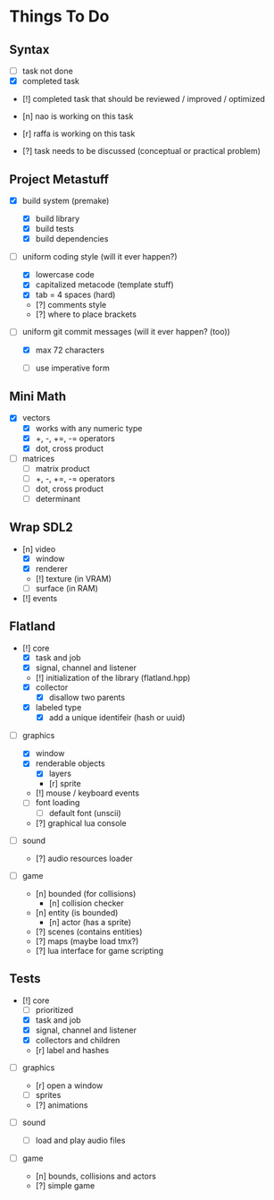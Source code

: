 Things To Do
============

Syntax
------
- [ ] task not done
- [x] completed task
- [!] completed task that should be reviewed / improved / optimized

- [n] nao is working on this task
- [r] raffa is working on this task
- [?] task needs to be discussed (conceptual or practical problem)


Project Metastuff
-----------------
- [x] build system (premake)
    - [x] build library
    - [x] build tests
    - [x] build dependencies

- [ ] uniform coding style (will it ever happen?)
    - [x] lowercase code
    - [x] capitalized metacode (template stuff)
    - [x] tab = 4 spaces (hard)
    - [?] comments style
    - [?] where to place brackets

- [ ] uniform git commit messages (will it ever happen? (too))
    - [x] max 72 characters
    - [ ] use imperative form


Mini Math
---------
- [x] vectors
    - [x] works with any numeric type
    - [x] +, -, +=, -= operators
    - [x] dot, cross product
- [ ] matrices
    - [ ] matrix product
    - [ ] +, -, +=, -= operators
    - [ ] dot, cross product
    - [ ] determinant

Wrap SDL2
---------
- [n] video
    - [x] window
    - [x] renderer
    - [!] texture (in VRAM)
    - [ ] surface (in RAM)
- [!] events

Flatland
--------
- [!] core
    - [x] task and job
    - [x] signal, channel and listener
    - [!] initialization of the library (flatland.hpp)
    - [x] collector
        - [x] disallow two parents
    - [x] labeled type
        - [x] add a unique identifeir (hash or uuid)

- [ ] graphics
    - [x] window
    - [x] renderable objects
        - [x] layers
        - [r] sprite
    - [!] mouse / keyboard events
    - [ ] font loading
        - [ ] default font (unscii)
    - [?] graphical lua console

- [ ] sound
    - [?] audio resources loader

- [ ] game
    - [n] bounded (for collisions)
        - [n] collision checker
    - [n] entity (is bounded)
        - [n] actor (has a sprite)
    - [?] scenes (contains entities)
    - [?] maps (maybe load tmx?)
    - [?] lua interface for game scripting


Tests
-----
- [!] core
    - [ ] prioritized
    - [x] task and job
    - [x] signal, channel and listener
    - [x] collectors and children
    - [r] label and hashes

- [ ] graphics
    - [r] open a window
    - [ ] sprites
    - [?] animations

- [ ] sound
    - [ ] load and play audio files

- [ ] game
    - [n] bounds, collisions and actors
    - [?] simple game
